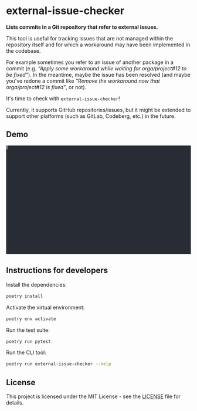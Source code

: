 # external-issue-checker

**Lists commits in a Git repository that refer to external issues.**

This tool is useful for tracking issues that are not managed within the repository itself
and for which a workaround may have been implemented in the codebase.

For example sometimes you refer to an issue of another package in a commit
(e.g. *“Apply some workaround while waiting for orga/project#12 to be fixed”*).
In the meantime, maybe the issue has been resolved (and maybe you've redone a commit
like *"Remove the workaround now that orga/project#12 is fixed"*, or not).

It's time to check with `external-issue-checker`!

Currently, it supports GitHub repositories/issues, but it might be extended to support other platforms
(such as GitLab, Codeberg, etc.) in the future.

## Demo

![Demo showing terminal being recorded](./misc/demo.svg)

## Instructions for developers

Install the dependencies:

```bash
poetry install
```

Activate the virtual environment:

```bash
poetry env activate
```

Run the test suite:

```bash
poetry run pytest
```

Run the CLI tool:

```bash
poetry run external-issue-checker --help
```

## License

This project is licensed under the MIT License - see the [LICENSE](./LICENSE) file for details.

